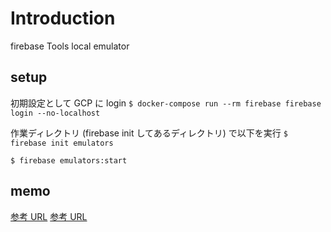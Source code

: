 # Introduction

firebase Tools local emulator

## setup

初期設定として GCP に login
`$ docker-compose run --rm firebase firebase login --no-localhost`

作業ディレクトリ (firebase init してあるディレクトリ) で以下を実行
`$ firebase init emulators`

`$ firebase emulators:start`

## memo

[参考 URL](https://sunday-morning.app/posts/2021-04-17-firebase-emulator-suite-docker-on-raspberrypi)
[参考 URL](https://sunday-morning.app/posts/2021-05-20-firebase-local-emulator-cloud-storage)
